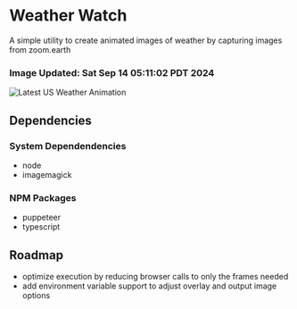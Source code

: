 # Weather Watch

A simple utility to create animated images of weather by capturing images from zoom.earth

### Image Updated: Sat Sep 14 05:11:02 PDT 2024

![Latest US Weather Animation](animations/2024-09-14.webp)

## Dependencies
### System Dependendencies
* node
* imagemagick
### NPM Packages
* puppeteer
* typescript

## Roadmap
* optimize execution by reducing browser calls to only the frames needed
* add environment variable support to adjust overlay and output image options
